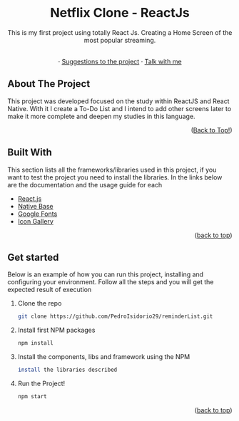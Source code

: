 <br />
<div align="center" id="top">
  <h1 align="center">Netflix Clone - ReactJs</h1>
  This is my first project using totally React Js. Creating a Home Screen of the most popular streaming.
  <p align="center">
    <br />
    ·
    <a href="https://www.linkedin.com/in/pedro-isidorio-souza-4a4b471a2/">Suggestions to the project</a>
    ·
    <a href="https://www.linkedin.com/in/pedro-isidorio-souza-4a4b471a2/">Talk with me</a>
  </p>
</div>

<div id= "about-the-project">
  <h2>About The Project</h2>

  This project was developed focused on the study within ReactJS and React Native. With it I create a To-Do List and I intend to add other screens later to make it more complete and deepen my studies in this language. <br/>
  <p align="right">(<a href="#top">Back to Top!</a>)</p>
</div>

<div id="Built-With">
  <h2>Built With</h2>

  This section lists all the frameworks/libraries used in this project, if you want to test the project you need to install the libraries. In the links below are the documentation and the usage guide for each

  * [React.js](https://reactjs.org/)
  * [Native Base](https://nativebase.io/)
  * [Google Fonts](https://fonts.google.com)
  * [Icon Gallery](https://www.themoviedb.org)

  <p align="right">(<a href="#top">back to top</a>)</p>
</div>

<div id= "Started"><h2>Get started</h2>

Below is an example of how you can run this project, installing and configuring your environment.
Follow all the steps and you will get the expected result of execution

1. Clone the repo
   ```sh
   git clone https://github.com/PedroIsidorio29/reminderList.git
   ```
2. Install first NPM packages
   ```sh
   npm install  
   ```
3. Install the components, libs and framework using the NPM
   ```sh
   install the libraries described
   ```
4. Run the Project!
   ```sh
   npm start
   ```  

<p align="right">(<a href="#top">back to top</a>)</p>
  
<div/>
